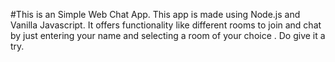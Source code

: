 #This is an Simple Web Chat App.
This app is made using Node.js and Vanilla Javascript. It offers functionality like different rooms to join and chat by just entering your name
and selecting a room of your choice . Do give it a try.
